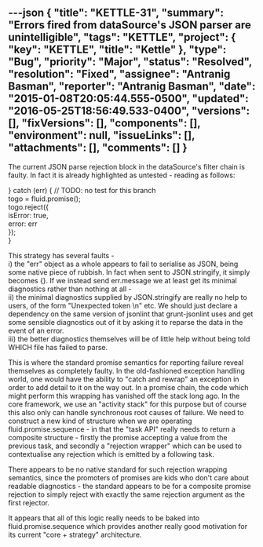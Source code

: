 ---json
{
  "title": "KETTLE-31",
  "summary": "Errors fired from dataSource's JSON parser are unintelligible",
  "tags": "KETTLE",
  "project": {
    "key": "KETTLE",
    "title": "Kettle"
  },
  "type": "Bug",
  "priority": "Major",
  "status": "Resolved",
  "resolution": "Fixed",
  "assignee": "Antranig Basman",
  "reporter": "Antranig Basman",
  "date": "2015-01-08T20:05:44.555-0500",
  "updated": "2016-05-25T18:56:49.533-0400",
  "versions": [],
  "fixVersions": [],
  "components": [],
  "environment": null,
  "issueLinks": [],
  "attachments": [],
  "comments": []
}
---
The current JSON parse rejection block in the dataSource's filter chain is faulty. In fact it is already highlighted as untested - reading as follows:

} catch (err) { // TODO: no test for this branch\
togo = fluid.promise();\
togo.reject({\
isError: true,\
error: err\
});\
}

This strategy has several faults - \
i) the "err" object as a whole appears to fail to serialise as JSON, being some native piece of rubbish. In fact when sent to JSON.stringify, it simply becomes {}. If we instead send err.message we at least get its minimal diagnostics rather than nothing at all - \
ii) the minimal diagnostics supplied by JSON.stringify are really no help to users, of the form "Unexpected token \n" etc. We should just declare a dependency on the same version of jsonlint that grunt-jsonlint uses and get some sensible diagnostics out of it by asking it to reparse the data in the event of an error.\
iii) the better diagnostics themselves will be of little help without being told WHICH file has failed to parse.

This is where the standard promise semantics for reporting failure reveal themselves as completely faulty. In the old-fashioned exception handling world, one would have the ability to "catch and rewrap" an exception in order to add detail to it on the way out. In a promise chain, the code which might perform this wrapping has vanished off the stack long ago. In the core framework, we use an "activity stack" for this purpose but of course this also only can handle synchronous root causes of failure. We need to construct a new kind of structure when we are operating fluid.promise.sequence - in that the "task API" really needs to return a composite structure - firstly the promise accepting a value from the previous task, and secondly a "rejection wrapper" which can be used to contextualise any rejection which is emitted by a following task.

There appears to be no native standard for such rejection wrapping semantics, since the promoters of promises are kids who don't care about readable diagnostics - the standard appears to be for a composite promise rejection to simply reject with exactly the same rejection argument as the first rejector.&#x20;

It appears that all of this logic really needs to be baked into fluid.promise.sequence which provides another really good motivation for its current "core + strategy" architecture.

        
